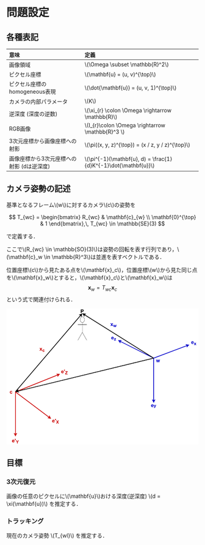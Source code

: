 # 問題設定

## 各種表記

| 意味                                      | 定義                                      |
|:------------------------------------------|:------------------------------------------|
| 画像領域                                  | \\(\Omega \subset \mathbb{R}^2\\)         |
| ピクセル座標                              | \\(\mathbf{u} = (u, v)^{\top}\\)          |
| ピクセル座標のhomogeneous表現             | \\(\dot{\mathbf{u}} = (u, v, 1)^{\top}\\) |
| カメラの内部パラメータ                    | \\(K\\)                                   |
| 逆深度 (深度の逆数)                       | \\(\xi_{r} \colon \Omega \rightarrow \mathbb{R}\\)                |
| RGB画像                                   | \\(I_{r}\colon \Omega \rightarrow \mathbb{R}^3 \\)                |
| 3次元座標から画像座標への射影             | \\(\pi((x, y, z)^{\top}) = (x / z, y / z)^{\top}\\)               |
| 画像座標から3次元座標への射影 (dは逆深度) | \\(\pi^{-1}(\mathbf{u}, d) = \frac{1}{d}K^{-1}\dot{\mathbf{u}}\\) |


## カメラ姿勢の記述
基準となるフレーム\\(w\\)に対するカメラ\\(c\\)の姿勢を

$$
T_{wc} 
= \begin{bmatrix} 
    R_{wc} & \mathbf{c}_{w} \\
    \mathbf{0}^{\top} & 1
\end{bmatrix},\, T_{wc} \in \mathbb{SE}(3)
$$

で定義する．

ここで\\(R_{wc} \in \mathbb{SO}(3)\\)は姿勢の回転を表す行列であり，\\(\mathbf{c}_w \in \mathbb{R}^3\\)は並進を表すベクトルである．


位置座標\\(c\\)から見たある点を\\(\mathbf{x}_c\\)，位置座標\\(w\\)から見た同じ点を\\(\mathbf{x}_w\\)とすると，\\(\mathbf{x}_c\\)と\\(\mathbf{x}_w\\)は$$\mathbf{x}_{w} = T_{wc}\mathbf{x}_{c}$$という式で関連付けられる．

![](images/CameraMotion.png) 


## 目標

### 3次元復元
画像の任意のピクセルに\\(\mathbf{u}\\)おける深度(逆深度) \\(d = \xi(\mathbf{u})\\) を推定する．

### トラッキング
現在のカメラ姿勢 \\(T_{wl}\\) を推定する．
